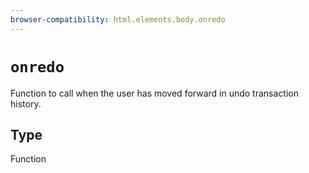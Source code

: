 ```yaml
---
browser-compatibility: html.elements.body.onredo
---
```


# `onredo`

Function to call when the user has moved forward in undo transaction history.

## Type

Function
